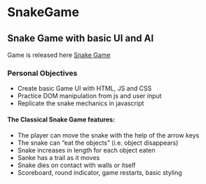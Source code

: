 # SnakeGame
Snake Game with basic UI and AI
---
Game is released here [Snake Game](https://charlietheindiedev.github.io/SnakeGame/)

### Personal Objectives
- Create basic Game UI with HTML, JS and CSS
- Practice DOM manipulation from js and user input
- Replicate the snake mechanics in javascript

#### The Classical Snake Game features:
- The player can move the snake with the help of the arrow keys
- The snake can “eat the objects” (i.e. object disappears)
- Snake increases in length for each object eaten
- Sanke has a trail as it moves
- Snake dies on contact with walls or itself
- Scoreboard, round indicator, game restarts, basic styling
